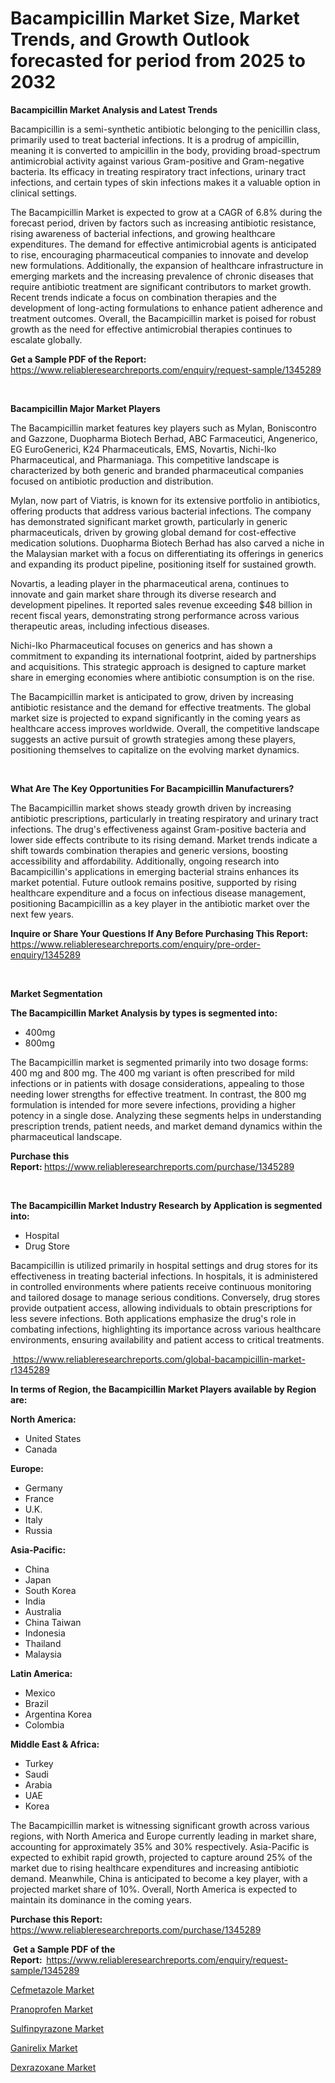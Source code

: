 <p><h1>Bacampicillin Market Size, Market Trends, and Growth Outlook forecasted for period from 2025 to 2032</h1></p><p><strong>Bacampicillin Market Analysis and Latest Trends</strong></p>
<p><p>Bacampicillin is a semi-synthetic antibiotic belonging to the penicillin class, primarily used to treat bacterial infections. It is a prodrug of ampicillin, meaning it is converted to ampicillin in the body, providing broad-spectrum antimicrobial activity against various Gram-positive and Gram-negative bacteria. Its efficacy in treating respiratory tract infections, urinary tract infections, and certain types of skin infections makes it a valuable option in clinical settings.</p><p>The Bacampicillin Market is expected to grow at a CAGR of 6.8% during the forecast period, driven by factors such as increasing antibiotic resistance, rising awareness of bacterial infections, and growing healthcare expenditures. The demand for effective antimicrobial agents is anticipated to rise, encouraging pharmaceutical companies to innovate and develop new formulations. Additionally, the expansion of healthcare infrastructure in emerging markets and the increasing prevalence of chronic diseases that require antibiotic treatment are significant contributors to market growth. Recent trends indicate a focus on combination therapies and the development of long-acting formulations to enhance patient adherence and treatment outcomes. Overall, the Bacampicillin market is poised for robust growth as the need for effective antimicrobial therapies continues to escalate globally.</p></p>
<p><strong>Get a Sample PDF of the Report:&nbsp;</strong> <a href="https://www.reliableresearchreports.com/enquiry/request-sample/1345289?utm_campaign=24&utm_medium=2&utm_source=Github&utm_content=ia&utm_term=08032025&utm_id=bacampicillin">https://www.reliableresearchreports.com/enquiry/request-sample/1345289</a></p>
<p>&nbsp;</p>
<p><strong>Bacampicillin Major Market Players</strong></p>
<p><p>The Bacampicillin market features key players such as Mylan, Boniscontro and Gazzone, Duopharma Biotech Berhad, ABC Farmaceutici, Angenerico, EG EuroGenerici, K24 Pharmaceuticals, EMS, Novartis, Nichi-Iko Pharmaceutical, and Pharmaniaga. This competitive landscape is characterized by both generic and branded pharmaceutical companies focused on antibiotic production and distribution.</p><p>Mylan, now part of Viatris, is known for its extensive portfolio in antibiotics, offering products that address various bacterial infections. The company has demonstrated significant market growth, particularly in generic pharmaceuticals, driven by growing global demand for cost-effective medication solutions. Duopharma Biotech Berhad has also carved a niche in the Malaysian market with a focus on differentiating its offerings in generics and expanding its product pipeline, positioning itself for sustained growth.</p><p>Novartis, a leading player in the pharmaceutical arena, continues to innovate and gain market share through its diverse research and development pipelines. It reported sales revenue exceeding $48 billion in recent fiscal years, demonstrating strong performance across various therapeutic areas, including infectious diseases.</p><p>Nichi-Iko Pharmaceutical focuses on generics and has shown a commitment to expanding its international footprint, aided by partnerships and acquisitions. This strategic approach is designed to capture market share in emerging economies where antibiotic consumption is on the rise.</p><p>The Bacampicillin market is anticipated to grow, driven by increasing antibiotic resistance and the demand for effective treatments. The global market size is projected to expand significantly in the coming years as healthcare access improves worldwide. Overall, the competitive landscape suggests an active pursuit of growth strategies among these players, positioning themselves to capitalize on the evolving market dynamics.</p></p>
<p>&nbsp;</p>
<p><strong>What Are The Key Opportunities For Bacampicillin Manufacturers?</strong></p>
<p><p>The Bacampicillin market shows steady growth driven by increasing antibiotic prescriptions, particularly in treating respiratory and urinary tract infections. The drug's effectiveness against Gram-positive bacteria and lower side effects contribute to its rising demand. Market trends indicate a shift towards combination therapies and generic versions, boosting accessibility and affordability. Additionally, ongoing research into Bacampicillin's applications in emerging bacterial strains enhances its market potential. Future outlook remains positive, supported by rising healthcare expenditure and a focus on infectious disease management, positioning Bacampicillin as a key player in the antibiotic market over the next few years.</p></p>
<p><strong>Inquire or Share Your Questions If Any Before Purchasing This Report:</strong> <a href="https://www.reliableresearchreports.com/enquiry/pre-order-enquiry/1345289?utm_campaign=24&utm_medium=2&utm_source=Github&utm_content=ia&utm_term=08032025&utm_id=bacampicillin">https://www.reliableresearchreports.com/enquiry/pre-order-enquiry/1345289</a></p>
<p>&nbsp;</p>
<p><strong>Market Segmentation</strong></p>
<p><strong>The Bacampicillin Market Analysis by types is segmented into:</strong></p>
<p><ul><li>400mg</li><li>800mg</li></ul></p>
<p><p>The Bacampicillin market is segmented primarily into two dosage forms: 400 mg and 800 mg. The 400 mg variant is often prescribed for mild infections or in patients with dosage considerations, appealing to those needing lower strengths for effective treatment. In contrast, the 800 mg formulation is intended for more severe infections, providing a higher potency in a single dose. Analyzing these segments helps in understanding prescription trends, patient needs, and market demand dynamics within the pharmaceutical landscape.</p></p>
<p><strong>Purchase this Report:&nbsp;</strong><a href="https://www.reliableresearchreports.com/purchase/1345289?utm_campaign=24&utm_medium=2&utm_source=Github&utm_content=ia&utm_term=08032025&utm_id=bacampicillin">https://www.reliableresearchreports.com/purchase/1345289</a></p>
<p>&nbsp;</p>
<p><strong>The Bacampicillin Market Industry Research by Application is segmented into:</strong></p>
<p><ul><li>Hospital</li><li>Drug Store</li></ul></p>
<p><p>Bacampicillin is utilized primarily in hospital settings and drug stores for its effectiveness in treating bacterial infections. In hospitals, it is administered in controlled environments where patients receive continuous monitoring and tailored dosage to manage serious conditions. Conversely, drug stores provide outpatient access, allowing individuals to obtain prescriptions for less severe infections. Both applications emphasize the drug's role in combating infections, highlighting its importance across various healthcare environments, ensuring availability and patient access to critical treatments.</p></p>
<p><a href="https://www.reliableresearchreports.com/global-bacampicillin-market-r1345289?utm_campaign=24&utm_medium=2&utm_source=Github&utm_content=ia&utm_term=08032025&utm_id=bacampicillin">&nbsp;https://www.reliableresearchreports.com/global-bacampicillin-market-r1345289</a></p>
<p><strong>In terms of Region, the Bacampicillin Market Players available by Region are:</strong></p>
<p>
    <p> <strong> North America: </strong>
        <ul>
            <li>United States</li>
            <li>Canada</li>
        </ul>
        </p> 
    <p> <strong> Europe: </strong>
        <ul>
            <li>Germany</li>
            <li>France</li>
            <li>U.K.</li>
            <li>Italy</li>
            <li>Russia</li>
        </ul>
        </p> 
    <p> <strong> Asia-Pacific: </strong>
        <ul>
            <li>China</li>
            <li>Japan</li>
            <li>South Korea</li>
            <li>India</li>
            <li>Australia</li>
            <li>China Taiwan</li>
            <li>Indonesia</li>
            <li>Thailand</li>
            <li>Malaysia</li>
        </ul>
        </p> 
    <p> <strong> Latin America: </strong>
        <ul>
            <li>Mexico</li>
            <li>Brazil</li>
            <li>Argentina Korea</li>
            <li>Colombia</li>
        </ul>
        </p> 
    <p> <strong> Middle East & Africa: </strong>
        <ul>
            <li>Turkey</li>
            <li>Saudi</li>
            <li>Arabia</li>
            <li>UAE</li>
            <li>Korea</li>
        </ul>
    </p>
    </p>
<p><p>The Bacampicillin market is witnessing significant growth across various regions, with North America and Europe currently leading in market share, accounting for approximately 35% and 30% respectively. Asia-Pacific is expected to exhibit rapid growth, projected to capture around 25% of the market due to rising healthcare expenditures and increasing antibiotic demand. Meanwhile, China is anticipated to become a key player, with a projected market share of 10%. Overall, North America is expected to maintain its dominance in the coming years.</p></p>
<p><strong>Purchase this Report: </strong><a href="https://www.reliableresearchreports.com/purchase/1345289?utm_campaign=24&utm_medium=2&utm_source=Github&utm_content=ia&utm_term=08032025&utm_id=bacampicillin">https://www.reliableresearchreports.com/purchase/1345289</a></p>
<p>&nbsp;<strong>Get a Sample PDF of the Report:&nbsp;&nbsp;</strong><a href="https://www.reliableresearchreports.com/enquiry/request-sample/1345289?utm_campaign=24&utm_medium=2&utm_source=Github&utm_content=ia&utm_term=08032025&utm_id=bacampicillin">https://www.reliableresearchreports.com/enquiry/request-sample/1345289</a></p>
<p><strong></strong></p>
<p><p><a href="https://github.com/ximensbisade/Market-Research-Report-List-1/blob/main/cefmetazole-market.md?utm_campaign=24&utm_medium=2&utm_source=Github&utm_content=ia&utm_term=08032025&utm_id=bacampicillin">Cefmetazole Market</a></p><p><a href="https://github.com/chaiszepkadk/Market-Research-Report-List-1/blob/main/pranoprofen-market.md?utm_campaign=24&utm_medium=2&utm_source=Github&utm_content=ia&utm_term=08032025&utm_id=bacampicillin">Pranoprofen Market</a></p><p><a href="https://github.com/neiridionna/Market-Research-Report-List-1/blob/main/sulfinpyrazone-market.md?utm_campaign=24&utm_medium=2&utm_source=Github&utm_content=ia&utm_term=08032025&utm_id=bacampicillin">Sulfinpyrazone Market</a></p><p><a href="https://github.com/oeungcolesh0/Market-Research-Report-List-1/blob/main/ganirelix-market.md?utm_campaign=24&utm_medium=2&utm_source=Github&utm_content=ia&utm_term=08032025&utm_id=bacampicillin">Ganirelix Market</a></p><p><a href="https://github.com/sharphadan/Market-Research-Report-List-1/blob/main/dexrazoxane-market.md?utm_campaign=24&utm_medium=2&utm_source=Github&utm_content=ia&utm_term=08032025&utm_id=bacampicillin">Dexrazoxane Market</a></p></p>